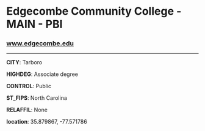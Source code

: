 # Edgecombe Community College - MAIN - PBI
### www.edgecombe.edu
---
**CITY**: Tarboro

**HIGHDEG**: Associate degree

**CONTROL**: Public

**ST_FIPS**: North Carolina

**RELAFFIL**: None

**location**: 35.879867, -77.571786